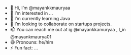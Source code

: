 - 👋 Hi, I’m @mayankkmauryaa
- 👀 I’m interested in ...
- 🌱 I’m currently learning Java
- 💞️ I’m looking to collaborate on startups projects.
- 📫 You can reach me out at ig @mayankkamuryaa , l_in @mayankmaurya01
- 😄 Pronouns: he/him
- ⚡ Fun fact: ...

<!---
mayankkmauryaa/mayankkmauryaa is a ✨ special ✨ repository because its `README.md` (this file) appears on your GitHub profile.
You can click the Preview link to take a look at your changes.
--->
